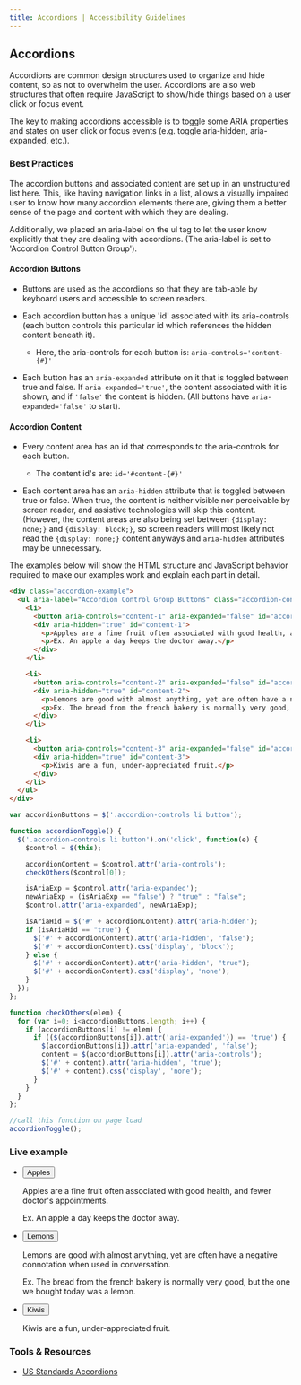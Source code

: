 ```yaml
---
title: Accordions | Accessibility Guidelines
---
```


## Accordions

Accordions are common design structures used to organize and hide content, so as not to overwhelm the user. Accordions are also web structures that often require JavaScript to show/hide things based on a user click or focus event.

The key to making accordions accessible is to toggle some ARIA properties and states on user click or focus events (e.g. toggle aria-hidden, aria-expanded, etc.).

### Best Practices

The accordion buttons and associated content are set up in an unstructured list here. This, like having navigation links in a list, allows a visually impaired user to know how many accordion elements there are, giving them a better sense of the page and content with which they are dealing.

Additionally, we placed an aria-label on the ul tag to let the user know explicitly that they are dealing with accordions. (The aria-label is set to 'Accordion Control Button Group').

#### Accordion Buttons

* Buttons are used as the accordions so that they are tab-able by keyboard users and accessible to screen readers.

* Each accordion button has a unique 'id' associated with its aria-controls (each button controls this particular id which references the hidden content beneath it).

  - Here, the aria-controls for each button is: `aria-controls='content-{#}'`

* Each button has an `aria-expanded` attribute on it that is toggled between true and false. If `aria-expanded='true'`, the content associated with it is shown, and if `'false'` the content is hidden. (All buttons have `aria-expanded='false'` to start).

#### Accordion Content

* Every content area has an id that corresponds to the aria-controls for each button.

  - The content id's are: `id='#content-{#}'`

* Each content area has an `aria-hidden` attribute that is toggled between true or false. When true, the content is neither visible nor perceivable by screen reader, and assistive technologies will skip this content.  (However, the content areas are also being set between `{display: none;}` and `{display: block;}`, so screen readers will most likely not read the `{display: none;}` content anyways and `aria-hidden` attributes may be unnecessary.

The examples below will show the HTML structure and JavaScript behavior required to make our examples work and explain each part in detail.

```html
<div class="accordion-example">
  <ul aria-label="Accordion Control Group Buttons" class="accordion-controls">
    <li>
      <button aria-controls="content-1" aria-expanded="false" id="accordion-control-1">Apples</button>
      <div aria-hidden="true" id="content-1">
        <p>Apples are a fine fruit often associated with good health, and fewer doctor's appointments.</p>
        <p>Ex. An apple a day keeps the doctor away.</p>
      </div>
    </li>

    <li>
      <button aria-controls="content-2" aria-expanded="false" id="accordion-control-2">Lemons</button>
      <div aria-hidden="true" id="content-2">
        <p>Lemons are good with almost anything, yet are often have a negative connotation when used in conversation.</p>
        <p>Ex. The bread from the french bakery is normally very good, but the one we bought today was a lemon.</p>
      </div>
    </li>

    <li>
      <button aria-controls="content-3" aria-expanded="false" id="accordion-control-3">Kiwis</button>
      <div aria-hidden="true" id="content-3">
        <p>Kiwis are a fun, under-appreciated fruit.</p>
      </div>
    </li>
  </ul>
</div>
```

```javascript
var accordionButtons = $('.accordion-controls li button');

function accordionToggle() {
  $('.accordion-controls li button').on('click', function(e) {
    $control = $(this);

    accordionContent = $control.attr('aria-controls');
    checkOthers($control[0]);

    isAriaExp = $control.attr('aria-expanded');
    newAriaExp = (isAriaExp == "false") ? "true" : "false";
    $control.attr('aria-expanded', newAriaExp);

    isAriaHid = $('#' + accordionContent).attr('aria-hidden');
    if (isAriaHid == "true") {
      $('#' + accordionContent).attr('aria-hidden', "false");
      $('#' + accordionContent).css('display', 'block');
    } else {
      $('#' + accordionContent).attr('aria-hidden', "true");
      $('#' + accordionContent).css('display', 'none');
    }
  });
};

function checkOthers(elem) {
  for (var i=0; i<accordionButtons.length; i++) {
    if (accordionButtons[i] != elem) {
      if (($(accordionButtons[i]).attr('aria-expanded')) == 'true') {
        $(accordionButtons[i]).attr('aria-expanded', 'false');
        content = $(accordionButtons[i]).attr('aria-controls');
        $('#' + content).attr('aria-hidden', 'true');
        $('#' + content).css('display', 'none');
      }
    }
  }
};

//call this function on page load
accordionToggle();
```

### Live example

<div class='accordion-example'>
  <ul class='accordion-controls' aria-label='Accordion Control Group Buttons'>
    <li>
      <button aria-controls='content-1' aria-expanded='false' id='accordion-control-1'>Apples</button>
      <div id='content-1' aria-hidden='true'>
        <p>Apples are a fine fruit often associated with good health, and fewer doctor's appointments.</p>
        <p>Ex. An apple a day keeps the doctor away.</p>
      </div>
    </li>
    <li>
      <button aria-controls='content-2' aria-expanded='false' id='accordion-control-2'>Lemons</button>
      <div id='content-2' aria-hidden='true'>
        <p>Lemons are good with almost anything, yet are often have a negative connotation when used in conversation.</p>
        <p>Ex. The bread from the french bakery is normally very good, but the one we bought today was a lemon.</p>
      </div>
    </li>
    <li>
      <button aria-controls='content-3' aria-expanded='false' id='accordion-control-3'>Kiwis</button>
      <div id='content-3' aria-hidden='true'>
        <p>Kiwis are a fun, under-appreciated fruit.</p>
      </div>
    </li>
  </ul>
</div>

### Tools &amp; Resources

* [US Standards Accordions](https://standards.usa.gov/accordions/)
